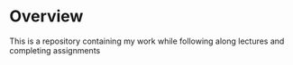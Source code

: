 # Overview
This is a repository containing my work while following along lectures and completing assignments
